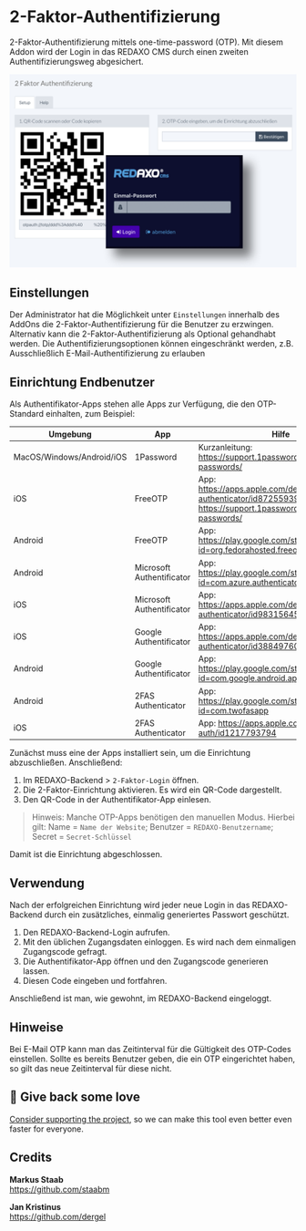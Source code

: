 # 2-Faktor-Authentifizierung

2-Faktor-Authentifizierung mittels one-time-password (OTP).
Mit diesem Addon wird der Login in das REDAXO CMS durch einen zweiten Authentifizierungsweg abgesichert.

![2-Faktor-Authentifizierung Weboberfläche](https://github.com/FriendsOfREDAXO/2factor_auth/blob/assets/screen.png?raw=true)

## Einstellungen

Der Administrator hat die Möglichkeit unter `Einstellungen` innerhalb des AddOns die 2-Faktor-Authentifizierung für die Benutzer zu erzwingen.
Alternativ kann die 2-Faktor-Authentifizierung als Optional gehandhabt werden. Die Authentifizierungsoptionen können eingeschränkt werden, z.B. Ausschließlich E-Mail-Authentifizierung zu erlauben

## Einrichtung Endbenutzer

Als Authentifikator-Apps stehen alle Apps zur Verfügung, die den OTP-Standard einhalten, zum Beispiel:

Umgebung                  | App                       | Hilfe
------------------------- |---------------------------| -----
MacOS/Windows/Android/iOS | 1Password                 | Kurzanleitung: <https://support.1password.com/one-time-passwords/>
iOS                       | FreeOTP                   | App: <https://apps.apple.com/de/app/freeotp-authenticator/id872559395>, Kurzanleitung: <https://support.1password.com/one-time-passwords/>
Android                   | FreeOTP                   | App: <https://play.google.com/store/apps/details?id=org.fedorahosted.freeotp>
Android                   | Microsoft Authentificator | App: <https://play.google.com/store/apps/details?id=com.azure.authenticator&hl=de>
iOS                       | Microsoft Authentificator | App: <https://apps.apple.com/de/app/microsoft-authenticator/id983156458>
iOS                       | Google Authentificator    | App: <https://apps.apple.com/de/app/google-authenticator/id388497605>
Android                   | Google Authentificator    | App: <https://play.google.com/store/apps/details?id=com.google.android.apps.authenticator2>
Android                   | 2FAS Authenticator        | App: <https://play.google.com/store/apps/details?id=com.twofasapp>
iOS                       | 2FAS Authenticator        | App: <https://apps.apple.com/us/app/2fas-auth/id1217793794>

Zunächst muss eine der Apps installiert sein, um die Einrichtung abzuschließen. Anschließend:

1. Im REDAXO-Backend > `2-Faktor-Login` öffnen.
2. Die 2-Faktor-Einrichtung aktivieren. Es wird ein QR-Code dargestellt.
3. Den QR-Code in der Authentifikator-App einlesen. 

> Hinweis: Manche OTP-Apps benötigen den manuellen Modus. Hierbei gilt: Name = `Name der Website`; Benutzer = `REDAXO-Benutzername`; Secret = `Secret-Schlüssel`

Damit ist die Einrichtung abgeschlossen.

## Verwendung

Nach der erfolgreichen Einrichtung wird jeder neue Login in das REDAXO-Backend durch ein zusätzliches, einmalig generiertes Passwort geschützt.

1. Den REDAXO-Backend-Login aufrufen.
2. Mit den üblichen Zugangsdaten einloggen. Es wird nach dem einmaligen Zugangscode gefragt.
3. Die Authentifikator-App öffnen und den Zugangscode generieren lassen.
4. Diesen Code eingeben und fortfahren.

Anschließend ist man, wie gewohnt, im REDAXO-Backend eingeloggt.

## Hinweise

Bei E-Mail OTP kann man das Zeitinterval für die Gültigkeit des OTP-Codes einstellen. Sollte es bereits Benutzer geben, die ein OTP eingerichtet haben, so gilt das neue Zeitinterval für diese nicht.

## 💌 Give back some love

[Consider supporting the project](https://github.com/sponsors/staabm), so we can make this tool even better even faster for everyone.

## Credits

**Markus Staab**  
https://github.com/staabm 

**Jan Kristinus**  
https://github.com/dergel
